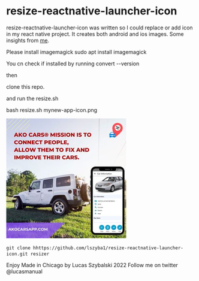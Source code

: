 # resize-reactnative-launcher-icon

resize-reactnative-launcher-icon was written so I could replace or add icon in my react native project. It creates both android and ios images. Some insights from [me](http://wwwhww.news/u/cwSNkeLNXf).

Please install imagemagick
sudo apt install imagemagick

You cn check if installed by running 
convert --version

then

clone this repo.

and run the resize.sh

bash resize.sh mynew-app-icon.png


![akocarsapp.com](image.png)

```
git clone hhttps://github.com/lszyba1/resize-reactnative-launcher-icon.git resizer
```

Enjoy
Made in Chicago by Lucas Szybalski 2022
Follow me on twitter @lucasmanual
